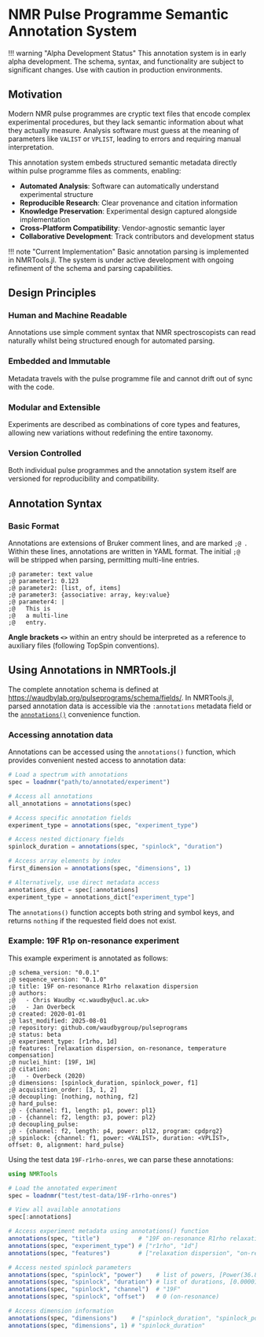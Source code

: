 # NMR Pulse Programme Semantic Annotation System

!!! warning "Alpha Development Status"
    This annotation system is in early alpha development. The schema, syntax, and functionality are subject to significant changes. Use with caution in production environments.

## Motivation

Modern NMR pulse programmes are cryptic text files that encode complex experimental procedures, but they lack semantic information about what they actually measure. Analysis software must guess at the meaning of parameters like `VALIST` or `VPLIST`, leading to errors and requiring manual interpretation.

This annotation system embeds structured semantic metadata directly within pulse programme files as comments, enabling:

- **Automated Analysis**: Software can automatically understand experimental structure
- **Reproducible Research**: Clear provenance and citation information
- **Knowledge Preservation**: Experimental design captured alongside implementation
- **Cross-Platform Compatibility**: Vendor-agnostic semantic layer
- **Collaborative Development**: Track contributors and development status

!!! note "Current Implementation"
    Basic annotation parsing is implemented in NMRTools.jl. The system is under active development with ongoing refinement of the schema and parsing capabilities.

## Design Principles

### Human and Machine Readable
Annotations use simple comment syntax that NMR spectroscopists can read naturally whilst being structured enough for automated parsing.

### Embedded and Immutable
Metadata travels with the pulse programme file and cannot drift out of sync with the code.

### Modular and Extensible
Experiments are described as combinations of core types and features, allowing new variations without redefining the entire taxonomy.

### Version Controlled
Both individual pulse programmes and the annotation system itself are versioned for reproducibility and compatibility.

## Annotation Syntax

### Basic Format

Annotations are extensions of Bruker comment lines, and are marked `;@ `.
Within these lines, annotations are written in YAML format. The initial `;@ ` will be
stripped when parsing, permitting multi-line entries.

```
;@ parameter: text value
;@ parameter1: 0.123
;@ parameter2: [list, of, items]
;@ parameter3: {associative: array, key:value}
;@ parameter4: |
;@   This is
;@   a multi-line
;@   entry.
```

**Angle brackets `<>`** within an entry should be interpreted as a reference
to auxiliary files (following TopSpin conventions).

## Using Annotations in NMRTools.jl

The complete annotation schema is defined at https://waudbylab.org/pulseprograms/schema/fields/. In NMRTools.jl, parsed annotation data is accessible via the `:annotations` metadata field or the [`annotations()`](@ref) convenience function.

### Accessing annotation data

Annotations can be accessed using the `annotations()` function, which provides convenient nested access to annotation data:

```julia
# Load a spectrum with annotations
spec = loadnmr("path/to/annotated/experiment")

# Access all annotations
all_annotations = annotations(spec)

# Access specific annotation fields
experiment_type = annotations(spec, "experiment_type")

# Access nested dictionary fields
spinlock_duration = annotations(spec, "spinlock", "duration")

# Access array elements by index
first_dimension = annotations(spec, "dimensions", 1)

# Alternatively, use direct metadata access
annotations_dict = spec[:annotations]
experiment_type = annotations_dict["experiment_type"]
```

The `annotations()` function accepts both string and symbol keys, and returns `nothing` if the requested field does not exist.

### Example: 19F R1ρ on-resonance experiment

This example experiment is annotated as follows:

```
;@ schema_version: "0.0.1"
;@ sequence_version: "0.1.0"
;@ title: 19F on-resonance R1rho relaxation dispersion
;@ authors:
;@   - Chris Waudby <c.waudby@ucl.ac.uk>
;@   - Jan Overbeck
;@ created: 2020-01-01
;@ last_modified: 2025-08-01
;@ repository: github.com/waudbygroup/pulseprograms
;@ status: beta
;@ experiment_type: [r1rho, 1d]
;@ features: [relaxation dispersion, on-resonance, temperature compensation]
;@ nuclei_hint: [19F, 1H]
;@ citation:
;@   - Overbeck (2020)
;@ dimensions: [spinlock_duration, spinlock_power, f1]
;@ acquisition_order: [3, 1, 2]
;@ decoupling: [nothing, nothing, f2]
;@ hard_pulse:
;@ - {channel: f1, length: p1, power: pl1}
;@ - {channel: f2, length: p3, power: pl2}
;@ decoupling_pulse:
;@ - {channel: f2, length: p4, power: pl12, program: cpdprg2}
;@ spinlock: {channel: f1, power: <VALIST>, duration: <VPLIST>, offset: 0, alignment: hard_pulse}
```

Using the test data `19F-r1rho-onres`, we can parse these annotations:

```julia
using NMRTools

# Load the annotated experiment
spec = loadnmr("test/test-data/19F-r1rho-onres")

# View all available annotations
spec[:annotations]

# Access experiment metadata using annotations() function
annotations(spec, "title")           # "19F on-resonance R1rho relaxation dispersion"
annotations(spec, "experiment_type") # ["r1rho", "1d"]
annotations(spec, "features")        # ["relaxation dispersion", "on-resonance", "temperature compensation"]

# Access nested spinlock parameters
annotations(spec, "spinlock", "power")    # list of powers, [Power(36.82 dB, 0.0002079696687103696 W), ...]
annotations(spec, "spinlock", "duration") # list of durations, [0.00001, 0.005, 0.01, ...]
annotations(spec, "spinlock", "channel")  # "19F"
annotations(spec, "spinlock", "offset")   # 0 (on-resonance)

# Access dimension information
annotations(spec, "dimensions")    # ["spinlock_duration", "spinlock_power", "f1"]
annotations(spec, "dimensions", 1) # "spinlock_duration"
```
